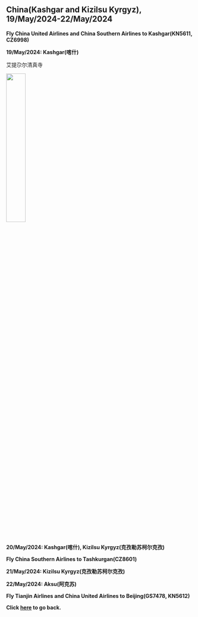 ## China(Kashgar and Kizilsu Kyrgyz), 19/May/2024-22/May/2024

**Fly China United Airlines and China Southern Airlines to Kashgar(KN5611, CZ6998)**

**19/May/2024: Kashgar(喀什)**

艾提尕尔清真寺

<img src="../20240519CN_photos/IMG_5312.jpeg" width="32%">

**20/May/2024: Kashgar(喀什), Kizilsu Kyrgyz(克孜勒苏柯尔克孜)**

**Fly China Southern Airlines to Tashkurgan(CZ8601)**

**21/May/2024: Kizilsu Kyrgyz(克孜勒苏柯尔克孜)**

**22/May/2024: Aksu(阿克苏)**

**Fly Tianjin Airlines and China United Airlines to Beijing(GS7478, KN5612)**

**Click [here](https://wqgcx.github.io/transport/) to go back.**
